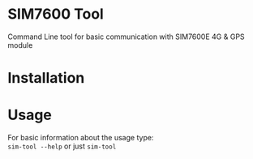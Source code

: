 # SIM7600 Tool
Command Line tool for basic communication with SIM7600E 4G &amp; GPS module

# Installation

# Usage
For basic information about the usage type:  
`sim-tool --help` or just `sim-tool`